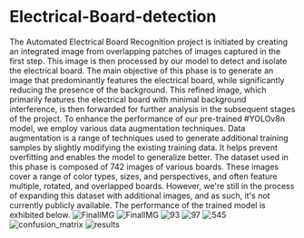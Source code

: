 # Electrical-Board-detection
The Automated Electrical Board Recognition project is initiated by creating an integrated image from overlapping patches of images captured in the first step. This image is then processed by our model to detect and isolate the electrical board.
The main objective of this phase is to generate an image that predominantly features the electrical board, while significantly reducing the presence of the background. This refined image, which primarily features the electrical board with minimal background interference, is then forwarded for further analysis in the subsequent stages of the project.
To enhance the performance of our pre-trained #YOLOv8n model, we employ various data augmentation techniques. Data augmentation is a range of techniques used to generate additional training samples by slightly modifying the existing training data. It helps prevent overfitting and enables the model to generalize better.
The dataset used in this phase is composed of 742 images of various boards. These images cover a range of color types, sizes, and perspectives, and often feature multiple, rotated, and overlapped boards. However, we're still in the process of expanding this dataset with additional images, and as such, it's not currently publicly available.
The performance of the trained model is exhibited below. 
![FinalIMG](https://github.com/AliAmini93/Electrical-Board-detection/assets/96921261/5df89c13-7c16-4460-8e1c-663c260b0f06)
![FinalIMG](https://github.com/AliAmini93/Electrical-Board-detection/assets/96921261/fe0343b8-4d4a-4263-9646-15f79818a79c)
![93](https://github.com/AliAmini93/Electrical-Board-detection/assets/96921261/10a8fff3-951b-4c2c-87c2-531d2782a742)
![97](https://github.com/AliAmini93/Electrical-Board-detection/assets/96921261/65ddc1ea-4327-4433-ba03-b3ea180c6f2f)
![545](https://github.com/AliAmini93/Electrical-Board-detection/assets/96921261/3f4c0f31-991e-4630-ace5-37c575fba67a)
![confusion_matrix](https://github.com/AliAmini93/Electrical-Board-detection/assets/96921261/f75fdfec-67e9-485b-b96a-32c62fc709c5)
![results](https://github.com/AliAmini93/Electrical-Board-detection/assets/96921261/775b56be-0ecb-407d-83bb-e6f84cc31607)
